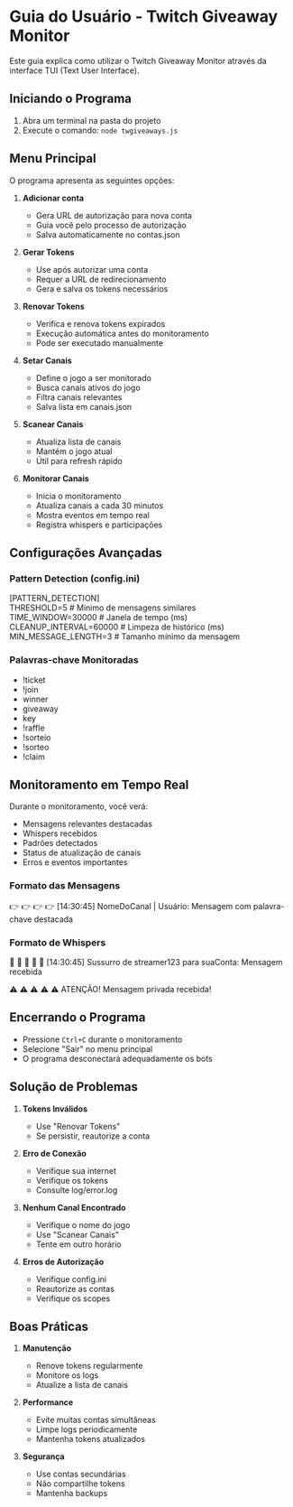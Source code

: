 # Guia do Usuário - Twitch Giveaway Monitor

Este guia explica como utilizar o Twitch Giveaway Monitor através da interface TUI (Text User Interface).

## Iniciando o Programa

1. Abra um terminal na pasta do projeto
2. Execute o comando: `node twgiveaways.js`

## Menu Principal

O programa apresenta as seguintes opções:

1. **Adicionar conta**
   - Gera URL de autorização para nova conta
   - Guia você pelo processo de autorização
   - Salva automaticamente no contas.json

2. **Gerar Tokens**
   - Use após autorizar uma conta
   - Requer a URL de redirecionamento
   - Gera e salva os tokens necessários

3. **Renovar Tokens**
   - Verifica e renova tokens expirados
   - Execução automática antes do monitoramento
   - Pode ser executado manualmente

4. **Setar Canais**
   - Define o jogo a ser monitorado
   - Busca canais ativos do jogo
   - Filtra canais relevantes
   - Salva lista em canais.json

5. **Scanear Canais**
   - Atualiza lista de canais
   - Mantém o jogo atual
   - Útil para refresh rápido

6. **Monitorar Canais**
   - Inicia o monitoramento
   - Atualiza canais a cada 30 minutos
   - Mostra eventos em tempo real
   - Registra whispers e participações

## Configurações Avançadas

### Pattern Detection (config.ini)
[PATTERN_DETECTION] \
THRESHOLD=5        # Mínimo de mensagens similares \
TIME_WINDOW=30000  # Janela de tempo (ms) \
CLEANUP_INTERVAL=60000  # Limpeza de histórico (ms) \
MIN_MESSAGE_LENGTH=3    # Tamanho mínimo da mensagem

### Palavras-chave Monitoradas
- !ticket
- !join
- winner
- giveaway
- key
- !raffle
- !sorteio
- !sorteo
- !claim

## Monitoramento em Tempo Real

Durante o monitoramento, você verá:
- Mensagens relevantes destacadas
- Whispers recebidos
- Padrões detectados
- Status de atualização de canais
- Erros e eventos importantes

### Formato das Mensagens
👉 👉 👉 👉 [14:30:45] NomeDoCanal | Usuário: Mensagem com palavra-chave destacada

### Formato de Whispers
💌 💌 💌 💌 💌 [14:30:45] Sussurro de streamer123 para suaConta:
Mensagem recebida

⚠️ ⚠️ ⚠️ ⚠️ ⚠️ ATENÇÃO! Mensagem privada recebida!

## Encerrando o Programa

- Pressione `Ctrl+C` durante o monitoramento
- Selecione "Sair" no menu principal
- O programa desconectará adequadamente os bots

## Solução de Problemas

1. **Tokens Inválidos**
   - Use "Renovar Tokens"
   - Se persistir, reautorize a conta

2. **Erro de Conexão**
   - Verifique sua internet
   - Verifique os tokens
   - Consulte log/error.log

3. **Nenhum Canal Encontrado**
   - Verifique o nome do jogo
   - Use "Scanear Canais"
   - Tente em outro horário

4. **Erros de Autorização**
   - Verifique config.ini
   - Reautorize as contas
   - Verifique os scopes

## Boas Práticas

1. **Manutenção**
   - Renove tokens regularmente
   - Monitore os logs
   - Atualize a lista de canais

2. **Performance**
   - Evite muitas contas simultâneas
   - Limpe logs periodicamente
   - Mantenha tokens atualizados

3. **Segurança**
   - Use contas secundárias
   - Não compartilhe tokens
   - Mantenha backups